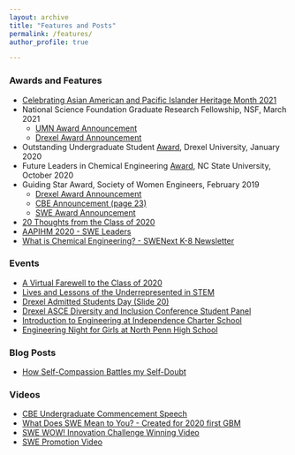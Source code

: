 ```yaml
---
layout: archive
title: "Features and Posts"
permalink: /features/
author_profile: true

---
```


### Awards and Features
* [Celebrating Asian American and Pacific Islander Heritage Month 2021](https://alltogether.swe.org/2021/04/asian-american-and-pacific-islanders/)
* National Science Foundation Graduate Research Fellowship, NSF, March 2021
  * [UMN Award Announcement](https://www.cems.umn.edu/news/cems-students-and-alumni-receive-nsf-graduate-re-1)
  * [Drexel Award Announcement](https://drexel.edu/pennoni/urep/News/2021/April/2021%20NSF%20GRFP%20Honorees/)
* Outstanding Undergraduate Student [Award](https://drexel.edu/engineering/news-events/news/archive/2020/January/college-award-recipients-announced/), Drexel University,  January 2020 
* Future Leaders in Chemical Engineering [Award](https://www.cbe.ncsu.edu/research/future-leaders-in-chemical-engineering/meet-the-awardees/), NC State University, October 2020 
* Guiding Star Award, Society of Women Engineers, February 2019
  * [Drexel Award Announcement](https://drexel.edu/engineering/news-events/news/archive/2019/January/loh-swe/)
  * [CBE Announcement (page 23)](https://issuu.com/drexelengineering/docs/02278-19-drexel.coe.2019.cbe.annual.deans.report-v)
  * [SWE Award Announcement](https://alltogether.swe.org/2018/07/swe-announces-we-local-awards-for-fy19/)
* [20 Thoughts from the Class of 2020](https://drexel.edu/now/archive/2020/June/20-Thoughts-From-the-Drexel-University-Class-of-2020/)<br/>
* [AAPIHM 2020 - SWE Leaders](https://alltogether.swe.org/2020/05/asian-pacific-american-heritage-month-highlighting-asian-american-engineers-pt-2/)
* [What is Chemical Engineering? - SWENext K-8 Newsletter](https://swe.org/wp-content/uploads/2020/01/SWENext-Newsletter-K-8-Oct-2019.pdf)<br/>

### Events
* [A Virtual Farewell to the Class of 2020](https://drexel.edu/engineering/news-events/news/archive/2020/June/a-virtual-farewell-to-the-class-of-2020/)
* [Lives and Lessons of the Underrepresented in STEM](https://drexel.edu/engineering/news-events/news/archive/2018/November/swe-forum-addresses-challenges-of-underrepresented/)
* [Drexel Admitted Students Day (Slide 20)](https://drexel.edu/~/media/Files/undergrad/moment/college-presentations/Engineering%20-%20ASD%20Presentation.ashx?la=en)
* [Drexel ASCE Diversity and Inclusion Conference Student Panel](https://drexel.edu/engineering/news-events/news/archive/2019/May/asce-hosts-conference-on-diversity-and-inclusion/)
* [Introduction to Engineering at Independence Charter School](https://www.thetriangle.org/news/society-woman-engineers-promotes-stem-education/)
* [Engineering Night for Girls at North Penn High School](https://www.pressreader.com/usa/the-reporter-lansdale-pa/20170210/281483571128287)

### Blog Posts
* [How Self-Compassion Battles my Self-Doubt](https://swedrexelwellness.health.blog/2020/01/05/how-self-compassion-battles-my-self-doubt/)

### Videos
* [CBE Undergraduate Commencement Speech](https://youtu.be/lL7TVMViHL8?t=800)<br/>
* [What Does SWE Mean to You? - Created for 2020 first GBM](https://www.youtube.com/watch?v=QuKjWY_E-aU)
* [SWE WOW! Innovation Challenge Winning Video](https://www.youtube.com/watch?v=DK7Y79tMSaY)
* [SWE Promotion Video](https://vimeo.com/188704663/7d181c9027?fbclid=IwAR2I2wN4UnLOom5PSHXNCaDmQnkkM7dh2C_wN2mjDszmlNMRgyVdbOPTknM)
